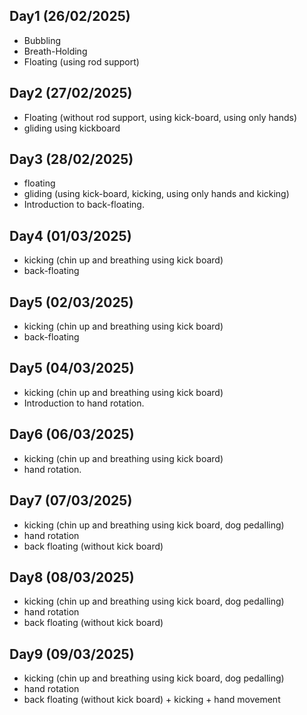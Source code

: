 ## Day1 (26/02/2025)
* Bubbling
* Breath-Holding
* Floating (using rod support)

## Day2 (27/02/2025)
* Floating (without rod support, using kick-board, using only hands)
* gliding using kickboard

## Day3 (28/02/2025)
* floating
* gliding (using kick-board, kicking, using only hands and kicking)
* Introduction to back-floating.

## Day4 (01/03/2025)
* kicking (chin up and breathing using kick board)
* back-floating

## Day5 (02/03/2025)
* kicking (chin up and breathing using kick board)
* back-floating

## Day5 (04/03/2025)
* kicking (chin up and breathing using kick board)
* Introduction to hand rotation.

## Day6 (06/03/2025)
* kicking (chin up and breathing using kick board)
* hand rotation.

## Day7 (07/03/2025)
* kicking (chin up and breathing using kick board, dog pedalling)
* hand rotation
* back floating (without kick board)

## Day8 (08/03/2025)
* kicking (chin up and breathing using kick board, dog pedalling)
* hand rotation
* back floating (without kick board)

## Day9 (09/03/2025)
* kicking (chin up and breathing using kick board, dog pedalling)
* hand rotation
* back floating (without kick board) + kicking + hand movement
